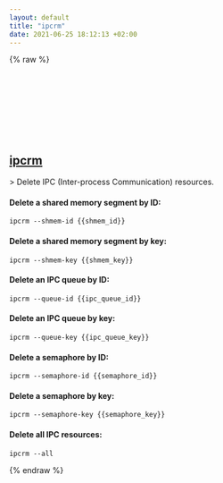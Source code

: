 ```yaml
---
layout: default
title: "ipcrm"
date: 2021-06-25 18:12:13 +02:00
---
```

{% raw %}
<h2 id="ipcrm">
  <a href="/en/linux/ipcrm.html">ipcrm</a> <a href="#ipcrm"><svg class="icon">
    <use href="/assets/images/unicode_sprite.svg#link" />
  </svg></a>
</h2>
> Delete IPC (Inter-process Communication) resources.

#### Delete a shared memory segment by ID:
```shell
ipcrm --shmem-id {{shmem_id}}
```
#### Delete a shared memory segment by key:
```shell
ipcrm --shmem-key {{shmem_key}}
```
#### Delete an IPC queue by ID:
```shell
ipcrm --queue-id {{ipc_queue_id}}
```
#### Delete an IPC queue by key:
```shell
ipcrm --queue-key {{ipc_queue_key}}
```
#### Delete a semaphore by ID:
```shell
ipcrm --semaphore-id {{semaphore_id}}
```
#### Delete a semaphore by key:
```shell
ipcrm --semaphore-key {{semaphore_key}}
```
#### Delete all IPC resources:
```shell
ipcrm --all
```
{% endraw %}